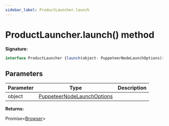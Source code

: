 ```yaml
---
sidebar_label: ProductLauncher.launch
---
```

# ProductLauncher.launch() method

**Signature:**

```typescript
interface ProductLauncher {launch(object: PuppeteerNodeLaunchOptions): Promise<Browser>;}
```

## Parameters

|  Parameter | Type | Description |
|  --- | --- | --- |
|  object | [PuppeteerNodeLaunchOptions](./puppeteer.puppeteernodelaunchoptions.md) |  |

**Returns:**

Promise&lt;[Browser](./puppeteer.browser.md)&gt;

